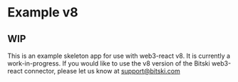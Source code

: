 # Example v8

## WIP

This is an example skeleton app for use with web3-react v8. It is currently a work-in-progress. If you would like to use the v8 version of the Bitski web3-react connector, please let us know at support@bitski.com